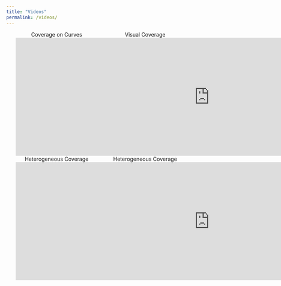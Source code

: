 ```yaml
---
title: "Videos"
permalink: /videos/
---
```


<center>
  <div style="width:90%">
    <div style="float:left;width:48%">
      <div id="title">Coverage on Curves</div>
      <iframe
        width="560"
        height="315"
        src="https://www.youtube.com/embed/uibdjkQPty0"
        frameborder="0"
        allow="accelerometer; autoplay; encrypted-media; gyroscope; picture-in-picture"
        allowfullscreen>
      </iframe>
    </div>
    <div style="float:right;width:48%">
      <div id="title">Visual Coverage</div>
      <iframe
        width="560"
        height="315"
        src="https://www.youtube.com/embed/T3u5bm8FLU"
        frameborder="0"
        allow="accelerometer; autoplay; encrypted-media; gyroscope; picture-in-picture"
        allowfullscreen>
      </iframe>
    </div>
  </div>
</center>

<center>
  <div style="width:90%">
    <div style="float:left;width:48%">
      <div id="title">Heterogeneous Coverage</div>
      <iframe
        width="560"
        height="315"
        src="https://www.youtube.com/embed/RbmkOJmka8M"
        frameborder="0"
        allow="accelerometer; autoplay; encrypted-media; gyroscope; picture-in-picture"
        allowfullscreen>
      </iframe>
    </div>
    <div style="float:right;width:48%">
      <div id="title">Heterogeneous Coverage</div>
      <iframe
        width="560"
        height="315"
        src="https://www.youtube.com/embed/BphBnisGWT0"
        frameborder="0"
        allow="accelerometer; autoplay; encrypted-media; gyroscope; picture-in-picture"
        allowfullscreen>
      </iframe>
    </div>
  </div>
</center>
